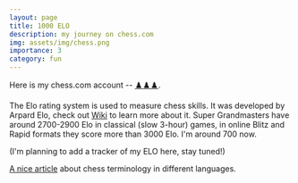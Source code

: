 ```yaml
---
layout: page
title: 1000 ELO 
description: my journey on chess.com
img: assets/img/chess.png
importance: 3
category: fun
---
```

Here is my chess.com account -- [:chess_pawn::chess_pawn::chess_pawn:](https://www.chess.com/member/xoroshulia).

The Elo rating system is used to measure chess skills. It was developed by Arpard Elo, check out [Wiki](https://en.wikipedia.org/wiki/Elo_rating_system) to learn more about it. Super Grandmasters have around 2700-2900 Elo in classical (slow 3-hour) games, in online Blitz and Rapid formats they score more than 3000 Elo. I'm around 700 now. 

(I'm planning to add a tracker of my ELO here, stay tuned!)

[A nice article](https://www.chess.com/article/view/chess-pieces-in-other-languages) about chess terminology in different languages.